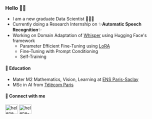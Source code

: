 ### Hello 👋😊
- I am a new graduate Data Scientist 👨🏻‍💻
- Currently doing a Research Internship on ✨**Automatic Speech Recognition**✨
- Working on Domain Adaptation of [Whisper](https://github.com/openai/whisper) using Hugging Face's framework
  - Parameter Efficient Fine-Tuning using [LoRA](https://github.com/Vaibhavs10/fast-whisper-finetuning)  
  - Fine-Tuning with Prompt Conditioning
  - Self-Training 

#### 📖 Education
- Mater M2 Mathematics, Vision, Learning at [ENS Paris-Saclay](https://www.master-mva.com/)
- MSc in AI from [Télécom Paris](https://www.telecom-paris.fr/)

#### 🔗 Connect with me
<p align="left">
<a href="https://twitter.com/helenemaxcici" target="blank"><img align="center" src="https://raw.githubusercontent.com/rahuldkjain/github-profile-readme-generator/master/src/images/icons/Social/twitter.svg" alt="helenemaxcici" height="30" width="40" /></a>
<a href="https://linkedin.com/in/helene-maxcici" target="blank"><img align="center" src="https://raw.githubusercontent.com/rahuldkjain/github-profile-readme-generator/master/src/images/icons/Social/linked-in-alt.svg" alt="helene-maxcici" height="30" width="40" /></a>
</p>

